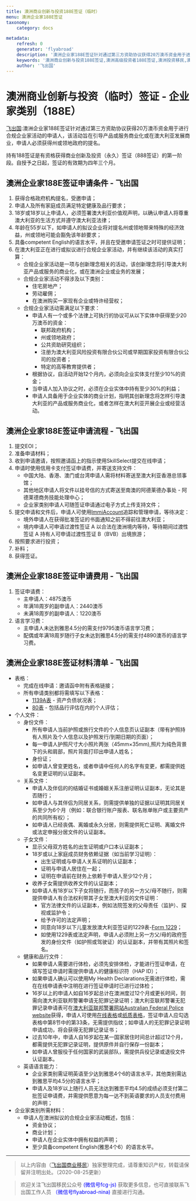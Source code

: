 ```yaml
---
title: 澳洲商业创新与投资188E签证（临时）
menu: 澳洲企业家188E签证
taxonomy:
    category: docs

metadata:
    refresh: 0
    generator: 'flyabroad'
    description: '澳洲企业家188E签证针对通过第三方资助协议获得20万澳币资金用于进行合规企业家活动的申请人，该活动旨在引导产品或服务商业化或在澳大利亚发展商业，申请人必须获得州或领地政府的提名。持有188签证是有资格获得商业创新及投资（永久）签证（888签证）的第一阶段。自授予之日起，签证的有效期为四年三个月。'
    keywords: '澳洲商业创新与投资188E签证,澳洲高级投资者188E签证,澳洲投资移民,澳洲188签证'
    author: '飞出国'
---
```


# 澳洲商业创新与投资（临时）签证 - 企业家类别（188E）

[飞出国](/home):澳洲企业家188E签证针对通过第三方资助协议获得20万澳币资金用于进行合规企业家活动的申请人，该活动旨在引导产品或服务商业化或在澳大利亚发展商业，申请人必须获得州或领地政府的提名。

持有188签证是有资格获得商业创新及投资（永久）签证（888签证）的第一阶段。自授予之日起，签证的有效期为四年三个月。

## 澳洲企业家188E签证申请条件 - 飞出国

1. 获得合格政府机构提名，受邀申请；
2. 申请人及所有家庭成员满足特定健康及品行要求；
3. 18岁或18岁以上申请人，必须签署澳大利亚价值观声明，以确认申请人将尊重澳大利亚的生活方式并遵守澳大利亚法律；
4. 年龄在55岁以下，如申请人的拟议企业将对提名州或领地带来特殊的经济效益，州或领地可能会豁免该年龄要求；
5. 具备competent English的语言水平，并且在受邀申请签证之时可提供证明；
6. 在澳大利亚正在进行或拟议进行合规企业家活动，并有继续该活动的真实打算：
    * 合规企业家活动是一项与创新理念相关的活动，该创新理念将引导澳大利亚产品或服务的商业化，或在澳洲企业或业务的发展；
    * 合规企业家活动不得涉及以下类别：
        * 住宅房地产；
        * 劳动雇佣；
        * 在澳洲购买一家现有企业或特许经营权；
    * 合规企业家活动需满足以下要求：
        * 申请人有一个或多个法律上可执行的协议可从以下实体中获得至少20万澳币的资金：
            * 联邦政府机构；
            * 州或领地政府；
            * 公共资助研究组织；
            * 注册为澳大利亚风险投资有限合伙公司或早期国家投资有限合伙公司的投资者；
            * 特定的高等教育提供者；
        * 根据协议，自活动开始12个月内，必须向企业实体支付至少10%的资金；
        * 当申请人加入协议之时，必须在企业实体中持有至少30%的利益；
        * 申请人具备用于企业实体的商业计划，指明其创新理念将怎样引导澳大利亚的产品或服务商业化，或者怎样在澳大利亚开展企业或经营活动。

## 澳洲企业家188E签证申请流程 - 飞出国

1. 提交EOI；
2. 准备申请材料；
3. 收到申请邀请，按照邀请函上的指示使用SkillSelect提交在线申请；
4. 申请时使用信用卡支付签证申请费，并寄送支持文件：
    * 中国大陆、香港、澳门或台湾申请人需将材料寄送至澳大利亚香港总领事馆；
    * 其他地区申请人将文件以挂号信的方式寄送至南澳的阿德莱德办事处 - 阿德莱德商务技能处理中心；
    * 企业家类别申请人可随签证申请通过电子方式上传支持文件；
5. 提交申请和文件后，申请人可使用[ImmiAccount](https://online.immi.gov.au/lusc/login)追踪和管理申请，等待决定：
    * 境外申请人在获得批准签证的书面通知之前不得前往澳大利亚；
    * 境内申请人可申请过渡性签证 A 以合法在澳洲境内等待，等待期间过渡性签证 A 持有人可申请过渡性签证 B（BVB）出境旅游；
6. 按照要求进行投资；
7. 补料；
8. 获得签证。

## 澳洲企业家188E签证申请费用 - 飞出国

1. 签证申请费：
    * 主申请人：4875澳币
    * 年满18周岁的副申请人：2440澳币
    * 未满18周岁的副申请人：1220澳币
2. 语言学习费：
    * 主申请人未达到雅思4.5分的需支付9795澳币语言学习费；
    * 配偶或年满18周岁随行子女未达到雅思4.5分的需支付4890澳币的语言学习费。

## 澳洲企业家188E签证材料清单 - 飞出国

* 表格：
    * 完成在线申请：邀请函中附有表格链接；
    * 所有申请类别都将需填写以下表格：
        * [1139A表](https://www.homeaffairs.gov.au/Forms/Documents/1139a.pdf) - 资产负债状况表；
        * [80表](https://www.homeaffairs.gov.au/Forms/Documents/80.pdf) - 包括品行评估在内的个人评估；
* 个人文件：
    * 身份文件：
        *  所有申请人当前护照或旅行文件的个人信息页认证副本（带有护照持有人照片及个人信息以及护照发行/到期日期的页面）；
        * 每一申请人护照尺寸大小照片两张（45mm×35mm),照片为纯色背景下的头和肩部，照片背面打印出申请人姓名；
        * 身份证；
        * 如申请人曾变更姓名，或者申请中任何人的名字有变更，都需提供姓名变更证明的认证副本。
    * 关系文件：
        * 申请人及伴侣的的结婚证书或婚姻关系注册证明认证副本，无论其是否随行；
        * 如申请人与其伴侣为同居关系，则需提供单独的证据以证明其同居关系至少为6个月（例如：联合银行账户报表、联名账单账户或主要资产的共同所有权）；
        * 如申请人已经丧偶、离婚或永久分居，则需提供死亡证明、离婚文件或法定申报分居文件的认证副本。
    * 子女文件：
        * 显示父母双方姓名的出生证明或户口本认证副本；
        * 18岁或以上家庭成员财务依赖证据（如当前学习证明）：
            * 出生证明或与申请人关系证明的认证副本；
            * 证明与申请人居住在一起；
            * 证明在申请前在财务上依赖于申请人至少12个月；
        * 收养子女需提供收养文件的认证副本；
        * 如申请人有18岁以下子女将随行，而孩子的另一方父/母不随行，则需提供申请人有合法权利带其子女至澳大利亚的文件证明：
            * 官方法律文件的认证副本，例如法院签发的父母责任（监护）、探视或监护令；
            * 给予许可的法定声明；
            * 同意向18岁以下儿童发放澳大利亚签证的1229表-[Form 1229](https://www.homeaffairs.gov.au/Forms/Documents/1229.pdf)；
            * 如使用1229表或法定声明，申请人必须附上另一方父/母的政府签发的身份文件（如护照或驾驶证）的认证副本，并带有其照片和签名。
    * 健康和品行文件：
        * 如果申请人需要进行体检，必须先安排体检，才能进行签证申请，在填写签证申请时需提供申请人的健康标识符（HAP ID）；
        * 如果申请人确认可以使用My Health Declarations无需进行体检，需在在线申请表中注明在进行签证申请时已进行过体检；
        * 16岁以上的申请人如自16岁起总计在澳洲度过12个月或更长时间，则需向澳大利亚联邦警署申请无犯罪记录证明；澳大利亚联邦警署无犯罪记录申请表可在[澳大利亚联邦警署网站Australian Federal Police website](https://www.afp.gov.au/what-we-do/services/criminal-records/national-police-checks)获得，申请人可使用[在线表格](https://afpnationalpolicechecks.converga.com.au/)或[纸质表格](https://afpnationalpolicechecks.converga.com.au/static/images/afp/npc_offline_form.pdf)，签证申请人应勾选表格中第8节中的第33条，无需提供指纹；如申请人的无犯罪记录证明申请成功，将会获得无犯罪记录证书；
        * 过去10年中，申请人自16岁起在某一国家居住时间总计超过12个月，都需提供无犯罪记录证明，提供原件并自行保存一份副本；
        * 如申请人曾服役于任何国家的武装部队，需提供兵役记录或退役文件认证副本。
    * 英语语言能力：
        * 企业家类别需证明英语至少达到雅思4个6的语言水平，其他类别需达到雅思平均4.5分的语言水平；
        * 申请人及18岁以上随行人员无法达到雅思平均4.5的成绩必须支付第二批签证申请费，并需提供愿意为每一达不到英语要求的人员支付费用的声明；
* 企业家类别所需材料：
    * 申请人在澳洲拟议的合规企业家活动概述，包括：
        * 资金协议；
        * 商业计划；
        * 申请人在企业实体中拥有权益的声明；
        * 至少具备competent English(雅思4个6）的语言水平。

----

> 以上内容由（[飞出国商业移民](http://tz.flyabroad.com.hk)）独家整理完成，请尊重知识产权，转载请保留并注明出处。（2020-08-25更新）

> 欢迎关注飞出国移民公众号 <font color=Blue>(微信号fcg-js)</font> 获取更多信息，也可直接联系飞出国工作人员 <font color=Blue>（微信号flyabroad-nina)</font> 直接进行沟通。
